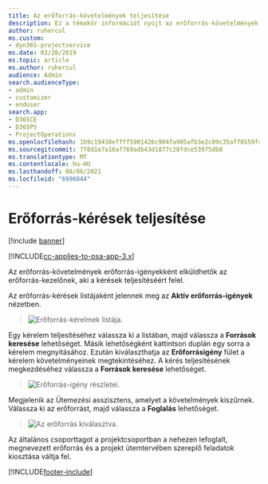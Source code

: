 ```yaml
---
title: Az erőforrás-követelmények teljesítése
description: Ez a témakör információt nyújt az erőforrás-követelmények teljesítéséről.
author: ruhercul
ms.custom:
- dyn365-projectservice
ms.date: 03/28/2019
ms.topic: article
ms.author: ruhercul
audience: Admin
search.audienceType:
- admin
- customizer
- enduser
search.app:
- D365CE
- D365PS
- ProjectOperations
ms.openlocfilehash: 1b9c19438effff5901426c904fa905afb3e2c09c35aff8559f491c06401806e0
ms.sourcegitcommit: 7f8d1e7a16af769adb43d1877c28fdce53975db8
ms.translationtype: MT
ms.contentlocale: hu-HU
ms.lasthandoff: 08/06/2021
ms.locfileid: "6996844"
---
```

# <a name="fulfilling-resource-requests"></a>Erőforrás-kérések teljesítése

[!include [banner](../includes/psa-now-project-operations.md)]

[!INCLUDE[cc-applies-to-psa-app-3.x](../includes/cc-applies-to-psa-app-3x.md)]

Az erőforrás-követelmények erőforrás-igényekként elküldhetők az erőforrás-kezelőnek, aki a kérések teljesítéséért felel.

Az erőforrás-kérések listájaként jelennek meg az **Aktív erőforrás-igények** nézetben.

> ![Erőforrás-kérelmek listája.](media/Resource-Management-image59.png)

Egy kérelem teljesítéséhez válassza ki a listában, majd válassza a **Források keresése** lehetőséget. Másik lehetőségként kattintson duplán egy sorra a kérelem megnyitásához. Ezután kiválaszthatja az **Erőforrásigény** fület a kérelem követelményeinek megtekintéséhez. A kérés teljesítésének megkezdéséhez válassza a **Források keresése** lehetőséget.

> ![Erőforrás-igény részletei.](media/Resource-Management-image60.png)

Megjelenik az Ütemezési asszisztens, amelyet a követelmények kiszűrnek. Válassza ki az erőforrást, majd válassza a **Foglalás** lehetőséget.

> ![Az erőforrás kiválasztva.](media/Resource-Management-image61.png)

Az általános csoporttagot a projektcsoportban a nehezen lefoglalt, megnevezett erőforrás és a projekt ütemtervében szereplő feladatok kiosztása váltja fel.


[!INCLUDE[footer-include](../includes/footer-banner.md)]